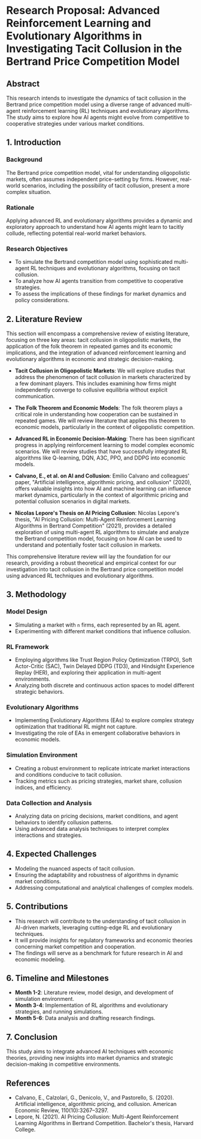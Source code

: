 # Research Proposal: Advanced Reinforcement Learning and Evolutionary Algorithms in Investigating Tacit Collusion in the Bertrand Price Competition Model

## Abstract
This research intends to investigate the dynamics of tacit collusion in the Bertrand price competition model using a diverse range of advanced multi-agent reinforcement learning (RL) techniques and evolutionary algorithms. The study aims to explore how AI agents might evolve from competitive to cooperative strategies under various market conditions.

## 1. Introduction
### Background
The Bertrand price competition model, vital for understanding oligopolistic markets, often assumes independent price-setting by firms. However, real-world scenarios, including the possibility of tacit collusion, present a more complex situation.

### Rationale
Applying advanced RL and evolutionary algorithms provides a dynamic and exploratory approach to understand how AI agents might learn to tacitly collude, reflecting potential real-world market behaviors.

### Research Objectives
- To simulate the Bertrand competition model using sophisticated multi-agent RL techniques and evolutionary algorithms, focusing on tacit collusion.
- To analyze how AI agents transition from competitive to cooperative strategies.
- To assess the implications of these findings for market dynamics and policy considerations.

## 2. Literature Review
This section will encompass a comprehensive review of existing literature, focusing on three key areas: tacit collusion in oligopolistic markets, the application of the folk theorem in repeated games and its economic implications, and the integration of advanced reinforcement learning and evolutionary algorithms in economic and strategic decision-making.

- **Tacit Collusion in Oligopolistic Markets**: We will explore studies that address the phenomenon of tacit collusion in markets characterized by a few dominant players. This includes examining how firms might independently converge to collusive equilibria without explicit communication.

- **The Folk Theorem and Economic Models**: The folk theorem plays a critical role in understanding how cooperation can be sustained in repeated games. We will review literature that applies this theorem to economic models, particularly in the context of oligopolistic competition.

- **Advanced RL in Economic Decision-Making**: There has been significant progress in applying reinforcement learning to model complex economic scenarios. We will review studies that have successfully integrated RL algorithms like Q-learning, DQN, A3C, PPO, and DDPG into economic models.

- **Calvano, E., et al. on AI and Collusion**: Emilio Calvano and colleagues' paper, "Artificial intelligence, algorithmic pricing, and collusion" (2020), offers valuable insights into how AI and machine learning can influence market dynamics, particularly in the context of algorithmic pricing and potential collusion scenarios in digital markets.

- **Nicolas Lepore's Thesis on AI Pricing Collusion**: Nicolas Lepore's thesis, "AI Pricing Collusion: Multi-Agent Reinforcement Learning Algorithms in Bertrand Competition" (2021), provides a detailed exploration of using multi-agent RL algorithms to simulate and analyze the Bertrand competition model, focusing on how AI can be used to understand and potentially foster tacit collusion in markets.

This comprehensive literature review will lay the foundation for our research, providing a robust theoretical and empirical context for our investigation into tacit collusion in the Bertrand price competition model using advanced RL techniques and evolutionary algorithms.

## 3. Methodology
### Model Design
- Simulating a market with `n` firms, each represented by an RL agent.
- Experimenting with different market conditions that influence collusion.

### RL Framework
- Employing algorithms like Trust Region Policy Optimization (TRPO), Soft Actor-Critic (SAC), Twin Delayed DDPG (TD3), and Hindsight Experience Replay (HER), and exploring their application in multi-agent environments.
- Analyzing both discrete and continuous action spaces to model different strategic behaviors.

### Evolutionary Algorithms
- Implementing Evolutionary Algorithms (EAs) to explore complex strategy optimization that traditional RL might not capture.
- Investigating the role of EAs in emergent collaborative behaviors in economic models.

### Simulation Environment
- Creating a robust environment to replicate intricate market interactions and conditions conducive to tacit collusion.
- Tracking metrics such as pricing strategies, market share, collusion indices, and efficiency.

### Data Collection and Analysis
- Analyzing data on pricing decisions, market conditions, and agent behaviors to identify collusion patterns.
- Using advanced data analysis techniques to interpret complex interactions and strategies.

## 4. Expected Challenges
- Modeling the nuanced aspects of tacit collusion.
- Ensuring the adaptability and robustness of algorithms in dynamic market conditions.
- Addressing computational and analytical challenges of complex models.

## 5. Contributions
- This research will contribute to the understanding of tacit collusion in AI-driven markets, leveraging cutting-edge RL and evolutionary techniques.
- It will provide insights for regulatory frameworks and economic theories concerning market competition and cooperation.
- The findings will serve as a benchmark for future research in AI and economic modeling.

## 6. Timeline and Milestones
- **Month 1-2**: Literature review, model design, and development of simulation environment.
- **Month 3-4**: Implementation of RL algorithms and evolutionary strategies, and running simulations.
- **Month 5-6**: Data analysis and drafting research findings.

## 7. Conclusion
This study aims to integrate advanced AI techniques with economic theories, providing new insights into market dynamics and strategic decision-making in competitive environments.

## References
- Calvano, E., Calzolari, G., Denicolo, V., and Pastorello, S. (2020). Artificial intelligence, algorithmic pricing, and collusion. American Economic Review, 110(10):3267–3297.
- Lepore, N. (2021). AI Pricing Collusion: Multi-Agent Reinforcement Learning Algorithms in Bertrand Competition. Bachelor's thesis, Harvard College.

